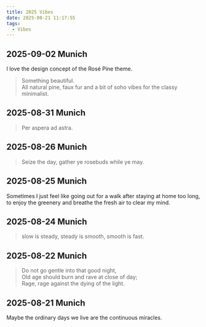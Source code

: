 ```yaml
---
title: 2025 Vibes
date: 2025-08-21 11:17:55
tags:
  - Vibes
---
```

## 2025-09-02 Munich

I love the design concept of the Rosé Pine theme.  

> Something beautiful.  
> All natural pine, faux fur and a bit of soho vibes for the classy minimalist.

## 2025-08-31 Munich

> Per aspera ad astra.

## 2025-08-26 Munich

> Seize the day, gather ye rosebuds while ye may.

## 2025-08-25 Munich

Sometimes I just feel like going out for a walk after staying at home too long, to enjoy  the greenery and breathe the fresh air  to clear my mind.

## 2025-08-24 Munich

> slow is steady,
> steady is smooth,
> smooth is fast.

## 2025-08-22 Munich

> Do not go gentle into that good night,  
> Old age should burn and rave at close of day;  
> Rage, rage against the dying of the light.

## 2025-08-21 Munich

Maybe the ordinary days we live are the continuous miracles.